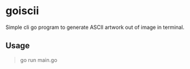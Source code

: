 # goiscii

Simple cli go program to generate ASCII artwork out of image in terminal.

## Usage

> go run main.go <filepath>
